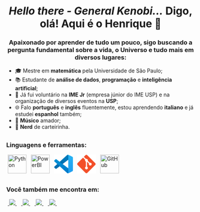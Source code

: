 <h1 align="center"><i>Hello there - General Kenobi...</i> Digo, olá! Aqui é o Henrique 👋</h1>
<h3 align="center">Apaixonado por aprender de tudo um pouco, sigo buscando a pergunta fundamental sobre a vida, o Universo e tudo mais em diversos lugares:</h3>

- 🎓 Mestre em **matemática** pela Universidade de São Paulo;
- 📚 Estudante de **análise de dados**, **programação** e **inteligência artificial**;
- 👔 Já fui voluntário na **IME Jr** (empresa júnior do IME USP) e na organização de diversos eventos na **USP**;
- 🌐 Falo **português** e **inglês** fluentemente, estou aprendendo **italiano** e já estudei **espanhol** também;
- 🎸 **Músico** amador;
- 🖖 **Nerd** de carteirinha.

##

<h3 align="left">Linguagens e ferramentas:</h3>
<div display="inline">
  &nbsp;<img title="Python" width="50" height="50" src="https://cdn.jsdelivr.net/gh/devicons/devicon/icons/python/python-original.svg" />&nbsp;
  &nbsp;<img title="PowerBI" width="50" height="50" src="https://raw.githubusercontent.com/microsoft/PowerBI-Icons/2bf1c982fb24528eee1559a96a25eb534c175cfd/SVG/Power-BI.svg" />&nbsp;
  &nbsp;<img title="VSCode" width="50" height="50" src="https://github.com/devicons/devicon/blob/v2.16.0/icons/vscode/vscode-original.svg" />&nbsp;
  &nbsp;<img title="Git" width="50" height="50" src="https://github.com/devicons/devicon/blob/v2.16.0/icons/git/git-original.svg" />&nbsp;
  &nbsp;<img title="GitHub" width="50" height="50" src="https://skillicons.dev/icons?i=github" />&nbsp;
</div>

##

<h3 align="left">Você também me encontra em:</h3>
<div display="inline">
  <!-- LinkedIn -->
  &nbsp;<a href="https://www.linkedin.com/in/henrique-sbarai">
    <img src="https://img.shields.io/badge/linkedin-%230077B5.svg?style=for-the-badge&logo=linkedin&logoColor=white" />
  </a>&nbsp;
  <!-- Gmail -->
  &nbsp;<a href="mailto:henrique.sbarai@gmail.com">
    <img src="https://img.shields.io/badge/Gmail-D14836?style=for-the-badge&logo=gmail&logoColor=white" />
  </a>&nbsp;
  <!-- Framer -->
  &nbsp;<a href="https://portfolio-henrique-sbarai.framer.ai/">
    <img src="https://img.shields.io/badge/Framer-black?style=for-the-badge&logo=framer&logoColor=blue" />
  </a>&nbsp;
  <!-- Medium -->
  &nbsp;<a href="https://medium.com/@henriquesbarai">
    <img src="https://img.shields.io/badge/Medium-12100E?style=for-the-badge&logo=medium&logoColor=white" />
  </a>&nbsp;
</div>


<!--
**henriquesbarai/henriquesbarai** is a ✨ _special_ ✨ repository because its `README.md` (this file) appears on your GitHub profile.

Here are some ideas to get you started:

- 🔭 I’m currently working on ...
- 🌱 I’m currently learning ...
- 👯 I’m looking to collaborate on ...
- 🤔 I’m looking for help with ...
- 💬 Ask me about ...
- 📫 How to reach me: ...
- 😄 Pronouns: ...
- ⚡ Fun fact: ...
-->
